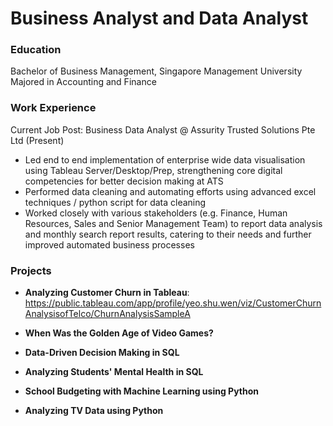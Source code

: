 # Business Analyst and Data Analyst

### Education
Bachelor of Business Management, Singapore Management University
Majored in Accounting and Finance

### Work Experience
Current Job Post: Business Data Analyst @ Assurity Trusted Solutions Pte Ltd (Present)

- Led end to end implementation of enterprise wide data visualisation using Tableau Server/Desktop/Prep, strengthening core digital competencies for better decision making at ATS
- Performed data cleaning and automating efforts using advanced excel techniques / python script for data cleaning
- Worked closely with various stakeholders (e.g. Finance, Human Resources, Sales and Senior Management Team) to report data analysis and monthly search report results, catering to their needs and further improved automated business processes 
 
### Projects
- **Analyzing Customer Churn in Tableau**: https://public.tableau.com/app/profile/yeo.shu.wen/viz/CustomerChurnAnalysisofTelco/ChurnAnalysisSampleA

- **When Was the Golden Age of Video Games?**

- **Data-Driven Decision Making in SQL**

- **Analyzing Students' Mental Health in SQL**

- **School Budgeting with Machine Learning using Python**

- **Analyzing TV Data using Python**

